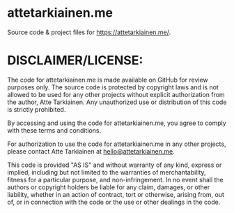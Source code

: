 # attetarkiainen.me
Source code &amp; project files for https://attetarkiainen.me/.  


# DISCLAIMER/LICENSE:

The code for attetarkiainen.me is made available on GitHub for review purposes only. The source code is protected by copyright laws and is not allowed to be used for any other projects without explicit authorization from the author, Atte Tarkiainen. Any unauthorized use or distribution of this code is strictly prohibited.

By accessing and using the code for attetarkiainen.me, you agree to comply with these terms and conditions.

For authorization to use the code for attetarkiainen.me in any other projects, please contact Atte Tarkiainen at hello@attetarkiainen.me.

This code is provided "AS IS" and without warranty of any kind, express or implied, including but not limited to the warranties of merchantability, fitness for a particular purpose, and non-infringement. In no event shall the authors or copyright holders be liable for any claim, damages, or other liability, whether in an action of contract, tort or otherwise, arising from, out of, or in connection with the code or the use or other dealings in the code.

